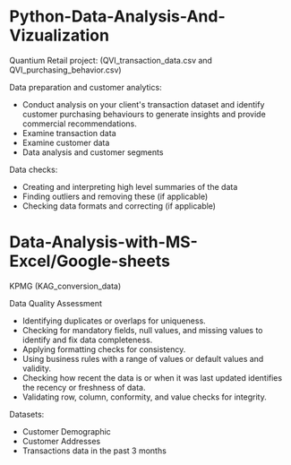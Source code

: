 # Python-Data-Analysis-And-Vizualization

Quantium Retail project: 
(QVI_transaction_data.csv and QVI_purchasing_behavior.csv)

Data preparation and customer analytics:
   - Conduct analysis on your client's transaction dataset and identify customer purchasing behaviours to generate insights and provide commercial recommendations.
   - Examine transaction data 
   - Examine customer data
   - Data analysis and customer segments
   
Data checks:
   - Creating and interpreting high level summaries of the data
   - Finding outliers and removing these (if applicable)
   - Checking data formats and correcting (if applicable)

# Data-Analysis-with-MS-Excel/Google-sheets

KPMG
(KAG_conversion_data)

Data Quality Assessment

   -  Identifying duplicates or overlaps for uniqueness.  
   -  Checking for mandatory fields, null values, and missing values to identify and fix data completeness. 
   -  Applying formatting checks for consistency.
   -  Using business rules with a range of values or default values and validity.
   -  Checking how recent the data is or when it was last updated identifies the recency or freshness of data. 
   -  Validating row, column, conformity, and value checks for integrity.

Datasets:
   -  Customer Demographic 
   -  Customer Addresses
   -  Transactions data in the past 3 months
